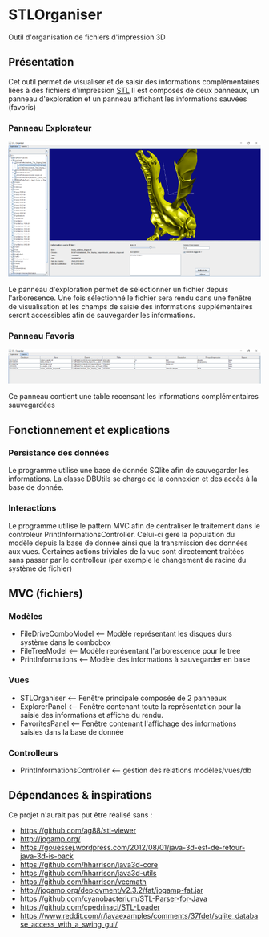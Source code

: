 # STLOrganiser
Outil d'organisation de fichiers d'impression 3D
## Présentation 
Cet outil permet de visualiser et de saisir des informations complémentaires liées à des fichiers d'impression [STL](http://en.wikipedia.org/wiki/STL_(file_format))
Il est composés de deux panneaux, un panneau d'exploration et un panneau affichant les informations sauvées (favoris)
### Panneau Explorateur
![Panneau explorer](https://github.com/PoUpA/STLOrganiser/raw/master/explorer_panel.png)


Le panneau d'exploration permet de sélectionner un fichier depuis l'arboresence. Une fois sélectionné le fichier sera rendu dans une fenêtre de visualisation et les champs de saisie des informations supplémentaires seront accessibles afin de sauvegarder les informations.

### Panneau Favoris
![Panneau favoris](https://github.com/PoUpA/STLOrganiser/raw/master/favorites_panel.png)


Ce panneau contient une table recensant les informations complémentaires sauvegardées

## Fonctionnement et explications
### Persistance des données
Le programme utilise une base de donnée SQlite afin de sauvegarder les informations. La classe DBUtils se charge de la connexion et des accès à la base de donnée.
### Interactions
Le programme utilise le pattern MVC afin de centraliser le traitement dans le controleur PrintInformationsController. Celui-ci gère la population du modèle depuis la base de donnée ainsi que la transmission des données aux vues.
Certaines actions triviales de la vue sont directement traitées sans passer par le controlleur (par exemple le changement de racine du système de fichier)

## MVC (fichiers)
### Modèles 
- FileDriveComboModel <-- Modèle représentant les disques durs système dans le combobox
- FileTreeModel <-- Modèle représentant l'arborescence pour le tree
- PrintInformations <-- Modèle des informations à sauvegarder en base

### Vues
- STLOrganiser <-- Fenêtre principale composée de 2 panneaux
- ExplorerPanel <-- Fenêtre contenant toute la représentation pour la saisie des informations et affiche du rendu.
- FavoritesPanel <-- Fenêtre contenant l'affichage des informations saisies dans la base de donnée
### Controlleurs
- PrintInformationsController <-- gestion des relations modèles/vues/db


## Dépendances & inspirations
Ce projet n'aurait pas put être réalisé sans :
- https://github.com/ag88/stl-viewer
- http://jogamp.org/
- https://gouessej.wordpress.com/2012/08/01/java-3d-est-de-retour-java-3d-is-back
- https://github.com/hharrison/java3d-core
- https://github.com/hharrison/java3d-utils
- https://github.com/hharrison/vecmath
- http://jogamp.org/deployment/v2.3.2/fat/jogamp-fat.jar
- https://github.com/cyanobacterium/STL-Parser-for-Java
- https://github.com/cpedrinaci/STL-Loader
- https://www.reddit.com/r/javaexamples/comments/37fdet/sqlite_database_access_with_a_swing_gui/


